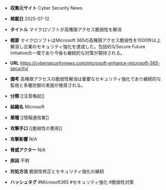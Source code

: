 - **収集元サイト**
Cyber Security News

- **掲載日**
2025-07-12

- **タイトル**
マイクロソフトが高権限アクセス脆弱性を解消

- **概要**
マイクロソフトはMicrosoft 365の高権限アクセス脆弱性を1000件以上解消し企業のセキュリティ強化を達成した。包括的なSecure Future Initiativeの一環であり今後も継続的な対策が期待される。

- **URL**
https://cybersecuritynews.com/microsoft-enhance-microsoft-365-security/

- **備考**
高権限アクセスの脆弱性解消は重要なセキュリティ強化であり継続的な監視と多層防御の実施が推奨される。

- **分類**
[[注意喚起]]

- **組織名**
Microsoft

- **業種**
[[情報通信業]]

- **攻撃手口**
[[脆弱性の悪用]]

- **攻撃影響**
N/A

- **脅威アクター**
N/A

- **原因**
不明

- **対処方法**
脆弱性修正とセキュリティ強化の継続

- **ハッシュタグ**
#Microsoft365 #セキュリティ強化 #脆弱性対策

